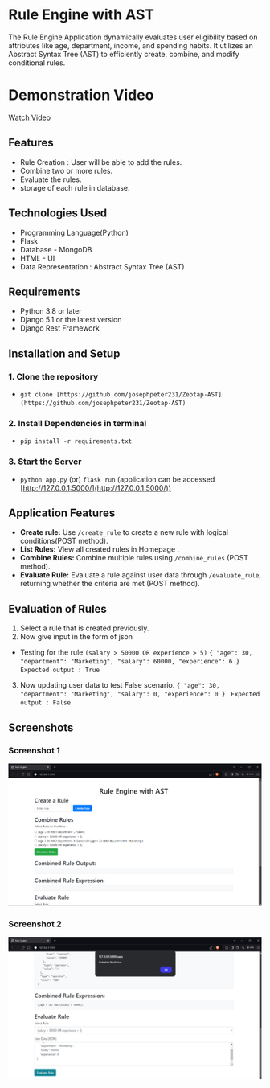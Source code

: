 # Rule Engine with AST

The Rule Engine Application dynamically evaluates user eligibility based on attributes like age, department, income, and spending habits. It utilizes an Abstract Syntax Tree (AST) to efficiently create, combine, and modify conditional rules.

# Demonstration Video

[Watch Video](/Screenshots/20241017-0937-18.1310155.mp4)

## **Features**

- Rule Creation : User will be able to add the rules.
- Combine two or more rules.
- Evaluate the rules. 
- storage of each rule in database.

## **Technologies Used**
- Programming Language(Python)
- Flask
- Database - MongoDB
- HTML - UI
- Data Representation : Abstract Syntax Tree (AST)
## **Requirements**

- Python 3.8 or later
- Django 5.1 or the latest version
- Django Rest Framework

## **Installation and Setup**

### 1. Clone the repository
- `git clone [https://github.com/josephpeter231/Zeotap-AST](https://github.com/josephpeter231/Zeotap-AST)`

### 2. Install Dependencies in terminal
- `pip install -r requirements.txt`


### 3. Start the Server
- `python app.py` (or) `flask run`
  (application can be accessed [http://127.0.0.1:5000/](http://127.0.0.1:5000/))

## Application Features
  - **Create rule:** Use `/create_rule` to create a new rule with logical conditions(POST method).
  - **List Rules:**  View all created rules in Homepage .
  - **Combine Rules:** Combine multiple rules using `/combine_rules` (POST method).
  - **Evaluate Rule:** Evaluate a rule against user data through `/evaluate_rule`, returning whether the criteria are met (POST method).

## **Evaluation of Rules**
1. Select a rule that is created previously.
2. Now give input in the form of json 
  - Testing for the rule `(salary > 50000 OR experience > 5)`
  `{
    "age": 30,
    "department": "Marketing",
    "salary": 60000,
    "experience": 6
  }
  `
  `Expected output : True`
3. Now updating user data to test False scenario.
`{
    "age": 30,
    "department": "Marketing",
    "salary": 0,
    "experience": 0
  }
  `
  `Expected output : False`



 
## Screenshots
### Screenshot 1
![Screenshot1](./Screenshots/image.png)

### Screenshot 2
![Screenshot2](./Screenshots/image%20copy.png)




